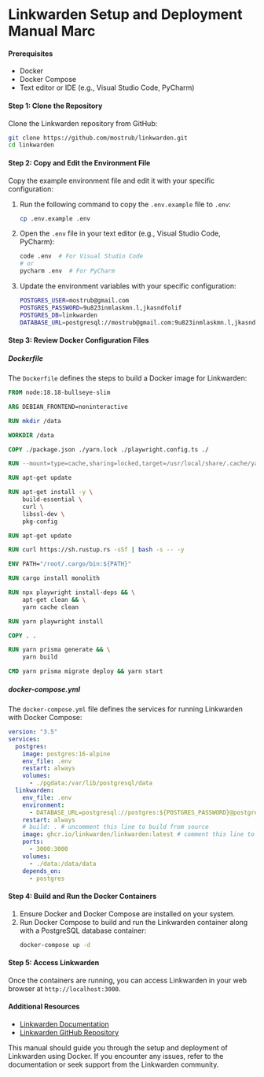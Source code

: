 #  Linkwarden Setup and Deployment Manual Marc

#### Prerequisites
- Docker
- Docker Compose
- Text editor or IDE (e.g., Visual Studio Code, PyCharm)

#### Step 1: Clone the Repository
Clone the Linkwarden repository from GitHub:
```sh
git clone https://github.com/mostrub/linkwarden.git
cd linkwarden
```

#### Step 2: Copy and Edit the Environment File
Copy the example environment file and edit it with your specific configuration:
1. Run the following command to copy the `.env.example` file to `.env`:
    ```sh
    cp .env.example .env
    ```

2. Open the `.env` file in your text editor (e.g., Visual Studio Code, PyCharm):
    ```sh
    code .env  # For Visual Studio Code
    # or
    pycharm .env  # For PyCharm
    ```

3. Update the environment variables with your specific configuration:
    ```sh
    POSTGRES_USER=mostrub@gmail.com
    POSTGRES_PASSWORD=9u823inmlaskmn.l,jkasndfolif
    POSTGRES_DB=linkwarden
    DATABASE_URL=postgresql://mostrub@gmail.com:9u823inmlaskmn.l,jkasndfolif@postgres:5432/linkwarden
    ```

#### Step 3: Review Docker Configuration Files
##### Dockerfile
The `Dockerfile` defines the steps to build a Docker image for Linkwarden:
```Dockerfile
FROM node:18.18-bullseye-slim

ARG DEBIAN_FRONTEND=noninteractive

RUN mkdir /data

WORKDIR /data

COPY ./package.json ./yarn.lock ./playwright.config.ts ./

RUN --mount=type=cache,sharing=locked,target=/usr/local/share/.cache/yarn yarn install --network-timeout 10000000

RUN apt-get update

RUN apt-get install -y \
    build-essential \
    curl \
    libssl-dev \
    pkg-config

RUN apt-get update

RUN curl https://sh.rustup.rs -sSf | bash -s -- -y

ENV PATH="/root/.cargo/bin:${PATH}"

RUN cargo install monolith

RUN npx playwright install-deps && \
    apt-get clean && \
    yarn cache clean

RUN yarn playwright install

COPY . .

RUN yarn prisma generate && \
    yarn build

CMD yarn prisma migrate deploy && yarn start
```

##### docker-compose.yml
The `docker-compose.yml` file defines the services for running Linkwarden with Docker Compose:
```yaml
version: "3.5"
services:
  postgres:
    image: postgres:16-alpine
    env_file: .env
    restart: always
    volumes:
      - ./pgdata:/var/lib/postgresql/data
  linkwarden:
    env_file: .env
    environment:
      - DATABASE_URL=postgresql://postgres:${POSTGRES_PASSWORD}@postgres:5432/postgres
    restart: always
    # build: . # uncomment this line to build from source
    image: ghcr.io/linkwarden/linkwarden:latest # comment this line to build from source
    ports:
      - 3000:3000
    volumes:
      - ./data:/data/data
    depends_on:
      - postgres
```

#### Step 4: Build and Run the Docker Containers
1. Ensure Docker and Docker Compose are installed on your system.
2. Run Docker Compose to build and run the Linkwarden container along with a PostgreSQL database container:
    ```sh
    docker-compose up -d
    ```

#### Step 5: Access Linkwarden
Once the containers are running, you can access Linkwarden in your web browser at `http://localhost:3000`.

#### Additional Resources
- [Linkwarden Documentation](https://docs.linkwarden.app)
- [Linkwarden GitHub Repository](https://github.com/mostrub/linkwarden)

This manual should guide you through the setup and deployment of Linkwarden using Docker. If you encounter any issues, refer to the documentation or seek support from the Linkwarden community.